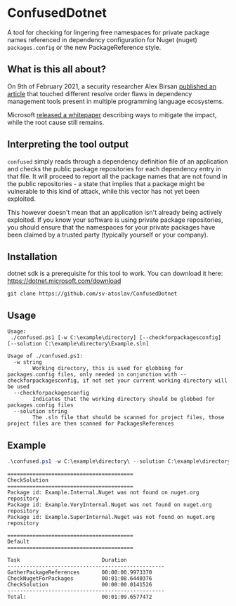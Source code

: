 # ConfusedDotnet

A tool for checking for lingering free namespaces for private package names referenced in dependency configuration
for Nuget (nuget) `packages.config` or the new PackageReference style.

## What is this all about?

On 9th of February 2021, a security researcher Alex Birsan [published an article](https://medium.com/@alex.birsan/dependency-confusion-4a5d60fec610)
that touched different resolve order flaws in dependency management tools present in multiple programming language ecosystems.

Microsoft [released a whitepaper](https://azure.microsoft.com/en-gb/resources/3-ways-to-mitigate-risk-using-private-package-feeds/)
describing ways to mitigate the impact, while the root cause still remains.

## Interpreting the tool output

`confused` simply reads through a dependency definition file of an application and checks the public package repositories
for each dependency entry in that file. It will proceed to report all the package names that are not found in the public
repositories - a state that implies that a package might be vulnerable to this kind of attack, while this vector has not
yet been exploited.

This however doesn't mean that an application isn't already being actively exploited. If you know your software is using
private package repositories, you should ensure that the namespaces for your private packages have been claimed by a
trusted party (typically yourself or your company).

## Installation

dotnet sdk is a prerequisite for this tool to work. You can download it here: https://dotnet.microsoft.com/download

`git clone https://github.com/sv-atoslav/ConfusedDotnet`

## Usage
```
Usage:
 ./confused.ps1 [-w C:\example\directory] [--checkforpackagesconfig] [--solution C:\example\directory\Example.sln]

Usage of ./confused.ps1:
  -w string
        Working directory, this is used for globbing for packages.config files, only needed in conjunction with --checkforpackagesconfig, if not set your current working directory will be used
  --checkforpackagesconfig
        Indicates that the working directory should be globbed for packages.config files
  --solution string
        The .sln file that should be scanned for project files, those project files are then scanned for PackagesReferences

```

## Example
```powershell
.\confused.ps1 -w C:\example\directory\ --solution C:\example\directory\Example.sln --checkforpackagesconfig
```

```
========================================
CheckSolution
========================================
Package id: Example.Internal.Nuget was not found on nuget.org repository
Package id: Example.VeryInternal.Nuget was not found on nuget.org repository
Package id: Example.SuperInternal.Nuget was not found on nuget.org repository

========================================
Default
========================================

Task                          Duration
--------------------------------------------------
GatherPackageReferences       00:00:00.9973370
CheckNugetForPackages         00:01:08.6440376
CheckSolution                 00:00:00.0141526
--------------------------------------------------
Total:                        00:01:09.6577472
```
